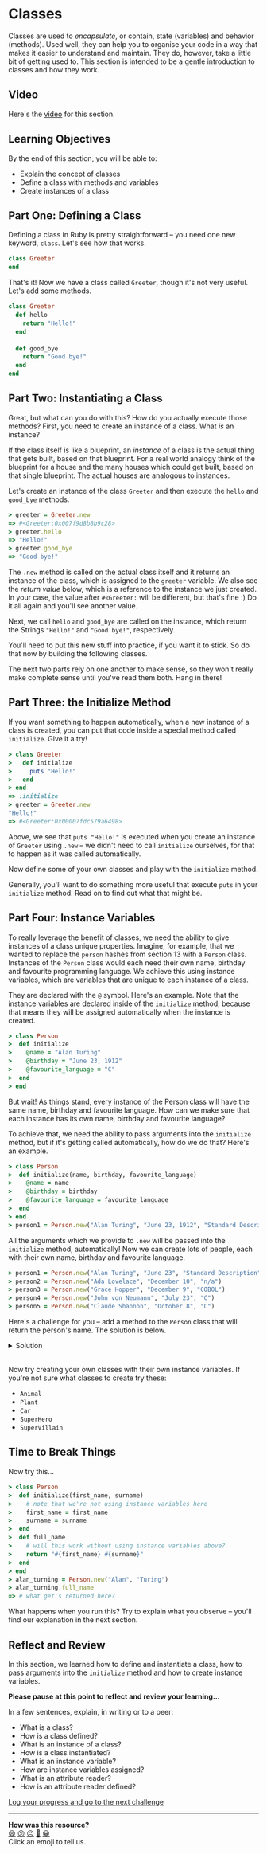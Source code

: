 # Classes

Classes are used to _encapsulate_, or contain, state (variables) and behavior (methods). Used well, they can help you to organise your code in a way that makes it easier to understand and maintain. They do, however, take a little bit of getting used to. This section is intended to be a gentle introduction to classes and how they work.

## Video

Here's the [video](https://youtu.be/LAQqDpvjT5M) for this section.

## Learning Objectives

By the end of this section, you will be able to:
- Explain the concept of classes
- Define a class with methods and variables
- Create instances of a class

## Part One: Defining a Class

Defining a class in Ruby is pretty straightforward – you need one new keyword, `class`. Let's see how that works.

```ruby
class Greeter
end
```

That's it! Now we have a class called `Greeter`, though it's not very useful. Let's add some methods.

```ruby
class Greeter
  def hello
    return "Hello!"
  end

  def good_bye
    return "Good bye!"
  end
end
```

## Part Two: Instantiating a Class

Great, but what can you do with this? How do you actually execute those methods? First, you need to create an instance of a class. What _is_ an instance?

If the class itself is like a blueprint, an _instance_ of a class is the actual thing that gets built, based on that blueprint. For a real world analogy think of the blueprint for a house and the many houses which could get built, based on that single blueprint. The actual houses are analogous to instances.

Let's create an instance of the class `Greeter` and then execute the `hello` and `good_bye` methods.

```ruby
> greeter = Greeter.new
=> #<Greeter:0x007f9d8b8b9c28>
> greeter.hello
=> "Hello!"
> greeter.good_bye
=> "Good bye!"
```

The `.new` method is called on the actual class itself and it returns an instance of the class, which is assigned to the `greeter` variable. We also see the _return value_ below, which is a reference to the instance we just created. In your case, the value after `#<Greeter:` will be different, but that's fine :) Do it all again and you'll see another value.

Next, we call `hello` and `good_bye` are called on the instance, which return the Strings `"Hello!"` and `"Good bye!"`, respectively.

You'll need to put this new stuff into practice, if you want it to stick. So do that now by building the following classes.

The next two parts rely on one another to make sense, so they won't really make complete sense until you've read them both. Hang in there!

## Part Three: the Initialize Method

If you want something to happen automatically, when a new instance of a class is created, you can put that code inside a special method called `initialize`. Give it a try!

```ruby
> class Greeter
>   def initialize
>     puts "Hello!"
>   end
> end
=> :initialize
> greeter = Greeter.new
"Hello!"
=> #<Greeter:0x00007fdc579a6498>
```

Above, we see that `puts "Hello!"` is executed when you create an instance of `Greeter` using `.new` – we didn't need to call `initialize` ourselves, for that to happen as it was called automatically.

Now define some of your own classes and play with the `initialize` method.

Generally, you'll want to do something more useful that execute `puts` in your `initialize` method. Read on to find out what that might be.

## Part Four: Instance Variables

To really leverage the benefit of classes, we need the ability to give instances of a class unique properties. Imagine, for example, that we wanted to replace the `person` hashes from section 13 with a `Person` class. Instances of the `Person` class would each need their own name, birthday and favourite programming language. We achieve this using instance variables, which are variables that are unique to each instance of a class.

They are declared with the `@` symbol. Here's an example. Note that the instance variables are declared inside of the `initialize` method, because that means they will be assigned automatically when the instance is created.

```ruby
> class Person
>  def initialize
>    @name = "Alan Turing"
>    @birthday = "June 23, 1912"
>    @favourite_language = "C"
>  end
> end
```

But wait! As things stand, every instance of the Person class will have the same name, birthday and favourite language. How can we make sure that each instance has its own name, birthday and favourite language?

To achieve that, we need the ability to pass arguments into the `initialize` method, but if it's getting called automatically, how do we do that? Here's an example.


```ruby
> class Person
>  def initialize(name, birthday, favourite_language)
>    @name = name
>    @birthday = birthday
>    @favourite_language = favourite_language
>  end
> end
> person1 = Person.new("Alan Turing", "June 23, 1912", "Standard Description")
```

All the arguments which we provide to `.new` will be passed into the `initialize` method, automatically! Now we can create lots of people, each with their own name, birthday and favourite language.

```ruby
> person1 = Person.new("Alan Turing", "June 23", "Standard Description")
> person2 = Person.new("Ada Lovelace", "December 10", "n/a")
> person3 = Person.new("Grace Hopper", "December 9", "COBOL")
> person4 = Person.new("John von Neumann", "July 23", "C")
> person5 = Person.new("Claude Shannon", "October 8", "C")
```

Here's a challenge for you – add a method to the `Person` class that will return the person's name. The solution is below.

<details>
<summary>Solution</summary>
<img src="./images/attr_reader.png"></img>
<p>
Methods which return instance variables are called _attribute readers_. Now add attribute readers for each of the other instance variables.
</p>
</details>
<br>

Now try creating your own classes with their own instance variables. If you're not sure what classes to create try these:

- `Animal`
- `Plant`
- `Car`
- `SuperHero`
- `SuperVillain`

## Time to Break Things

Now try this...

```ruby
> class Person
>  def initialize(first_name, surname)
>    # note that we're not using instance variables here
>    first_name = first_name
>    surname = surname
>  end
>  def full_name
>    # will this work without using instance variables above?
>    return "#{first_name} #{surname}"
>  end
> end
> alan_turning = Person.new("Alan", "Turing")
> alan_turning.full_name
=> # what get's returned here?
```

What happens when you run this? Try to explain what you observe – you'll find our explanation in the next section.

## Reflect and Review

In this section, we learned how to define and instantiate a class, how to pass arguments into the `initialize` method and how to create instance variables.

**Please pause at this point to reflect and review your learning...**

In a few sentences, explain, in writing or to a peer:

- What is a class?
- How is a class defined?
- What is an instance of a class?
- How is a class instantiated?
- What is an instance variable?
- How are instance variables assigned?
- What is an attribute reader?
- How is an attribute reader defined?


[Log your progress and go to the next challenge](https://makers-event-logger.herokuapp.com/?event=04_introducing_classes.md&redirect=chapter2/05_scope.md)

<!-- BEGIN GENERATED SECTION DO NOT EDIT -->

---

**How was this resource?**  
[😫](https://airtable.com/shrUJ3t7KLMqVRFKR?prefill_Repository=makersacademy/ruby_foundations&prefill_File=chapter2/04_introducing_classes.md&prefill_Sentiment=😫) [😕](https://airtable.com/shrUJ3t7KLMqVRFKR?prefill_Repository=makersacademy/ruby_foundations&prefill_File=chapter2/04_introducing_classes.md&prefill_Sentiment=😕) [😐](https://airtable.com/shrUJ3t7KLMqVRFKR?prefill_Repository=makersacademy/ruby_foundations&prefill_File=chapter2/04_introducing_classes.md&prefill_Sentiment=😐) [🙂](https://airtable.com/shrUJ3t7KLMqVRFKR?prefill_Repository=makersacademy/ruby_foundations&prefill_File=chapter2/04_introducing_classes.md&prefill_Sentiment=🙂) [😀](https://airtable.com/shrUJ3t7KLMqVRFKR?prefill_Repository=makersacademy/ruby_foundations&prefill_File=chapter2/04_introducing_classes.md&prefill_Sentiment=😀)  
Click an emoji to tell us.

<!-- END GENERATED SECTION DO NOT EDIT -->
